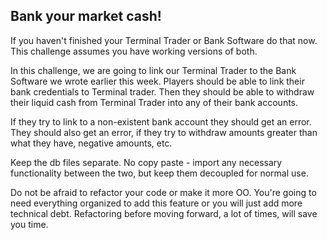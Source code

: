 ## Bank your market cash!

If you haven't finished your Terminal Trader or Bank Software do that now. This challenge assumes you have working versions of both.

In this challenge, we are going to link our Terminal Trader to the Bank Software we wrote earlier this week. Players should be able to link their bank credentials to Terminal trader. Then they should be able to withdraw their liquid cash from Terminal Trader into any of their bank accounts.

If they try to link to a non-existent bank account they should get an error. They should also get an error, if they try to withdraw amounts greater than what they have, negative amounts, etc.

Keep the db files separate. No copy paste - import any necessary functionality between the two, but keep them decoupled for normal use.

Do not be afraid to refactor your code or make it more OO. You're going to need everything organized to add this feature or you will just add more technical debt. Refactoring before moving forward, a lot of times, will save you time.